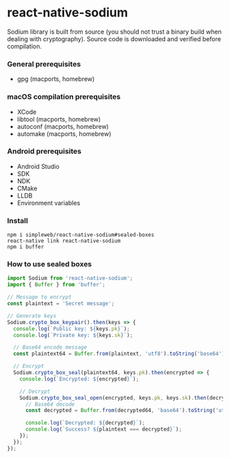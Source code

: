 # react-native-sodium

Sodium library is built from source (you should not trust a binary build when dealing with cryptography). Source code is downloaded and verified before compilation.

### General prerequisites

- gpg (macports, homebrew)

### macOS compilation prerequisites

- XCode
- libtool (macports, homebrew)
- autoconf (macports, homebrew)
- automake (macports, homebrew)

### Android prerequisites

- Android Studio
- SDK
- NDK
- CMake
- LLDB
- Environment variables

### Install

```
npm i simpleweb/react-native-sodium#sealed-boxes
react-native link react-native-sodium
npm i buffer
```

### How to use sealed boxes

```javascript
import Sodium from 'react-native-sodium';
import { Buffer } from 'buffer';

// Message to encrypt
const plaintext = 'Secret message';

// Generate keys
Sodium.crypto_box_keypair().then(keys => {
  console.log(`Public key: ${keys.pk}`);
  console.log(`Private key: ${keys.sk}`);

  // Base64 encode message
  const plaintext64 = Buffer.from(plaintext, 'utf8').toString('base64');

  // Encrypt
  Sodium.crypto_box_seal(plaintext64, keys.pk).then(encrypted => {
    console.log(`Encrypted: ${encrypted}`);

    // Decrypt
    Sodium.crypto_box_seal_open(encrypted, keys.pk, keys.sk).then(decrypted64 => {
      // Base64 decode
      const decrypted = Buffer.from(decrypted64, 'base64').toString('utf8');

      console.log(`Decrypted: ${decrypted}`);
      console.log(`Success? ${plaintext === decrypted}`);
    });
  });
});
```
